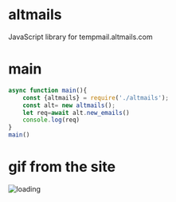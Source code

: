 # altmails
JavaScript library for tempmail.altmails.com
# main
```js
async function main(){
    const {altmails} = require('./altmails');
    const alt= new altmails();
    let req=await alt.new_emails()
    console.log(req)
}
main()
```
# gif from the site 
![loading](https://github.com/user-attachments/assets/21aebbcf-0cd3-4183-9d23-80c9eaf19bf5)
